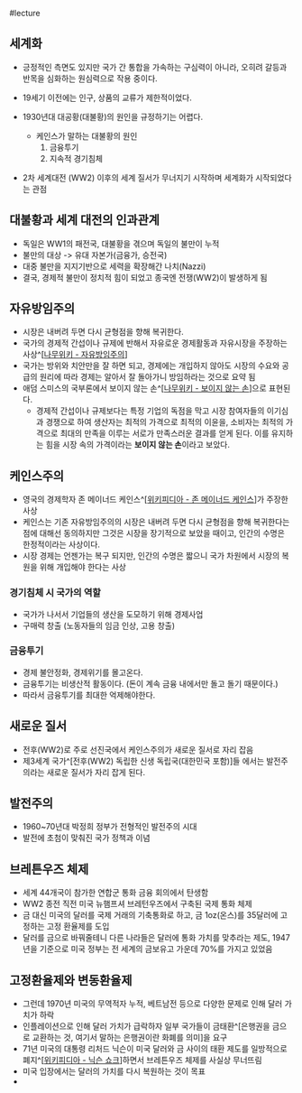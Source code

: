 #lecture 

## 세계화
- 긍정적인 측면도 있지만 국가 간 통합을 가속하는 구심력이 아니라, 오히려 갈등과 반목을 심화하는 원심력으로 작용 중이다.
- 19세기 이전에는 인구, 상품의 교류가 제한적이었다.

- 1930년대 대공황(대불황)의 원인을 규정하기는 어렵다.
	- 케인스가 말하는 대불황의 원인
		1. 금융투기
		2. 지속적 경기침체
- 2차 세계대전 (WW2) 이후의 세계 질서가 무너지기 시작하며 세계화가 시작되었다는 관점
## 대불황과 세계 대전의 인과관계
- 독일은 WW1의 패전국, 대불황을 겪으며 독일의 불만이 누적
- 불만의 대상 -> 유대 자본가(금융가, 승전국)
- 대중 불만을 지지기반으로 세력을 확장해간 나치(Nazzi)
- 결국, 경제적 불만이 정치적 힘이 되었고 종국엔 전쟁(WW2)이 발생하게 됨

## 자유방임주의
- 시장은 내버려 두면 다시 균형점을 향해 복귀한다.
- 국가의 경제적 간섭이나 규제에 반해서 자유로운 경제활동과 자유시장을 주장하는 사상^[[나무위키 - 자유방임주의](https://namu.wiki/w/%EC%9E%90%EC%9C%A0%EB%B0%A9%EC%9E%84%EC%A3%BC%EC%9D%98)]
- 국가는 방위와 치안만을 잘 하면 되고, 경제에는 개입하지 않아도 시장의 수요와 공급의 원리에 따라 경제는 알아서 잘 돌아가니 방임하라는 것으로 요약 됨
- 애덤 스미스의 국부론에서 보이지 않는 손^[[나무위키 - 보이지 않는 손](https://namu.wiki/w/%EB%B3%B4%EC%9D%B4%EC%A7%80%20%EC%95%8A%EB%8A%94%20%EC%86%90)]으로 표현된다.
	- 경제적 간섭이나 규제보다는 특정 기업의 독점을 막고 시장 참여자들의 이기심과 경쟁으로 하여 생산자는 최적의 가격으로 최적의 이윤을, 소비자는 최적의 가격으로 최대의 만족을 이루는 서로가 만족스러운 결과를 얻게 된다. 이를 유지하는 힘을 시장 속의 가격이라는 **보이지 않는 손**이라고 보았다.

## 케인스주의
- 영국의 경제학자 존 메이너드 케인스^[[위키피디아 - 존 메이너드 케인스](https://ko.wikipedia.org/wiki/%EC%A1%B4_%EB%A9%94%EC%9D%B4%EB%84%88%EB%93%9C_%EC%BC%80%EC%9D%B8%EC%8A%A4)]가 주장한 사상
- 케인스는 기존 자유방임주의의 시장은 내버려 두면 다시 균형점을 향해 복귀한다는 점에 대해선 동의하지만 그것은 시장을 장기적으로 보았을 때이고, 인간의 수명은 한정적이라는 사상이다. 
- 시장 경제는 언젠가는 복구 되지만, 인간의 수명은 짧으니 국가 차원에서 시장의 복원을 위해 개입해야 한다는 사상


### 경기침체 시 국가의 역할
- 국가가 나서서 기업들의 생산을 도모하기 위해 경제사업
- 구매력 창출 (노동자들의 임금 인상, 고용 창출)

### 금융투기
- 경제 불안정화, 경제위기를 몰고온다.
- 금융투기는 비생산적 활동이다. (돈이 계속 금융 내에서만 돌고 돌기 때문이다.)
- 따라서 금융투기를 최대한 억제해야한다.

## 새로운 질서
- 전후(WW2)로 주로 선진국에서 케인스주의가 새로운 질서로 자리 잡음 
- 제3세계 국가^[전후(WW2) 독립한 신생 독립국(대한민국 포함)]들 에서는 발전주의라는 새로운 질서가 자리 잡게 된다.

## 발전주의
- 1960~70년대 박정희 정부가 전형적인 발전주의 시대
- 발전에 초첨이 맞춰진 국가 정책과 이념

## 브레튼우즈 체제
- 세계 44개국이 참가한 연합군 통화 금융 회의에서 탄생함
- WW2 종전 직전 미국 뉴햄프셔 브레턴우즈에서 구축된 국제 통화 체제
- 금 대신 미국의 달러를 국제 거래의 기축통화로 하고, 금 1oz(온스)를 35달러에 고정하는 고정 환율제를 도입
- 달러를 금으로 바꿔줄테니 다른 나라들은 달러에 통화 가치를 맞추라는 제도, 1947년을 기준으로 미국 정부는 전 세계의 금보유고 가운데 70%를 가지고 있었음

## 고정환율제와 변동환율제
- 그런데 1970년 미국의 무역적자 누적, 베트남전 등으로 다양한 문제로 인해 달러 가치가 하락
- 인플레이션으로 인해 달러 가치가 급락하자 일부 국가들이 금태환^[은행권을 금으로 교환하는 것, 여기서 말하는 은행권이란 화폐를 의미]을 요구
- 71년 미국의 대통령 리처드 닉슨이 미국 달러와 금 사이의 태환 제도를 일방적으로 폐지^[[위키피디아 - 닉슨 쇼크](https://ko.wikipedia.org/wiki/%EB%8B%89%EC%8A%A8_%EC%B6%A9%EA%B2%A9)]하면서 브레튼우즈 체제를 사실상 무너뜨림
- 미국 입장에서는 달러의 가치를 다시 복원하는 것이 목표
- 